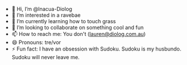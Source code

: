 - 👋 Hi, I’m @lnacua-Diolog
- 👀 I’m interested in a ravebae
- 🌱 I’m currently learning how to touch grass
- 💞️ I’m looking to collaborate on something cool and fun
- 📫 How to reach me: You don't (lauren@diolog.com.au)
- 😄 Pronouns: tre/vor
- ⚡ Fun fact: I have an obsession with Sudoku. Sudoku is my husbundo. Sudoku will never leave me.

<!---
lnacua-Diolog/lnacua-Diolog is a ✨ special ✨ repository because its `README.md` (this file) appears on your GitHub profile.
You can click the Preview link to take a look at your changes.
--->
